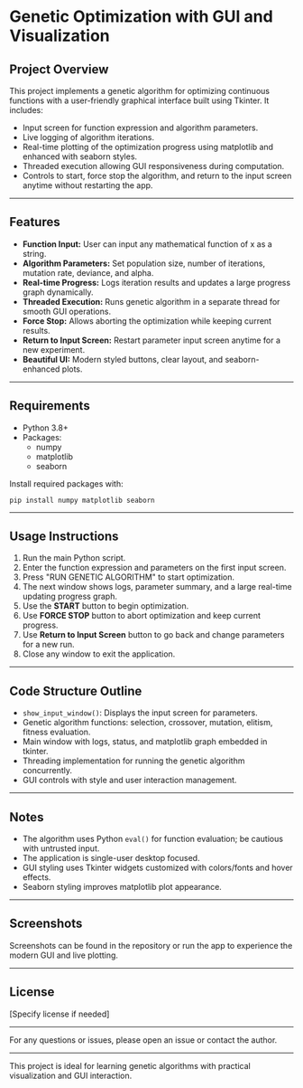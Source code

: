 # Genetic Optimization with GUI and Visualization

## Project Overview

This project implements a genetic algorithm for optimizing continuous functions with a user-friendly graphical interface built using Tkinter. It includes:

- Input screen for function expression and algorithm parameters.
- Live logging of algorithm iterations.
- Real-time plotting of the optimization progress using matplotlib and enhanced with seaborn styles.
- Threaded execution allowing GUI responsiveness during computation.
- Controls to start, force stop the algorithm, and return to the input screen anytime without restarting the app.

---

## Features

- **Function Input:** User can input any mathematical function of x as a string.
- **Algorithm Parameters:** Set population size, number of iterations, mutation rate, deviance, and alpha.
- **Real-time Progress:** Logs iteration results and updates a large progress graph dynamically.
- **Threaded Execution:** Runs genetic algorithm in a separate thread for smooth GUI operations.
- **Force Stop:** Allows aborting the optimization while keeping current results.
- **Return to Input Screen:** Restart parameter input screen anytime for a new experiment.
- **Beautiful UI:** Modern styled buttons, clear layout, and seaborn-enhanced plots.
  
---

## Requirements

- Python 3.8+
- Packages:
  - numpy
  - matplotlib
  - seaborn

Install required packages with:

```
pip install numpy matplotlib seaborn
```

---

## Usage Instructions

1. Run the main Python script.
2. Enter the function expression and parameters on the first input screen.
3. Press "RUN GENETIC ALGORITHM" to start optimization.
4. The next window shows logs, parameter summary, and a large real-time updating progress graph.
5. Use the **START** button to begin optimization.
6. Use **FORCE STOP** button to abort optimization and keep current progress.
7. Use **Return to Input Screen** button to go back and change parameters for a new run.
8. Close any window to exit the application.

---

## Code Structure Outline

- `show_input_window()`: Displays the input screen for parameters.
- Genetic algorithm functions: selection, crossover, mutation, elitism, fitness evaluation.
- Main window with logs, status, and matplotlib graph embedded in tkinter.
- Threading implementation for running the genetic algorithm concurrently.
- GUI controls with style and user interaction management.

---

## Notes

- The algorithm uses Python `eval()` for function evaluation; be cautious with untrusted input.
- The application is single-user desktop focused.
- GUI styling uses Tkinter widgets customized with colors/fonts and hover effects.
- Seaborn styling improves matplotlib plot appearance.

---

## Screenshots

Screenshots can be found in the repository or run the app to experience the modern GUI and live plotting.

---

## License

[Specify license if needed]

---

For any questions or issues, please open an issue or contact the author.

---

This project is ideal for learning genetic algorithms with practical visualization and GUI interaction.
